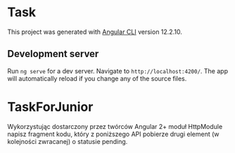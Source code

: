 # Task

This project was generated with [Angular CLI](https://github.com/angular/angular-cli) version 12.2.10.

## Development server

Run `ng serve` for a dev server. Navigate to `http://localhost:4200/`. The app will automatically reload if you change any of the source files.

# TaskForJunior
Wykorzystując dostarczony przez twórców Angular 2+ moduł HttpModule napisz fragment kodu, który z poniższego API pobierze drugi element (w kolejności zwracanej) o statusie pending.

